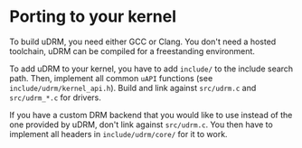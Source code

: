 # Porting to your kernel

To build uDRM, you need either GCC or Clang. You don't need a hosted toolchain,
uDRM can be compiled for a freestanding environment.

To add uDRM to your kernel, you have to add `include/` to the include search path.
Then, implement all common `uAPI` functions (see `include/udrm/kernel_api.h`).
Build and link against `src/udrm.c` and `src/udrm_*.c` for drivers.

If you have a custom DRM backend that you would like to use instead of the one
provided by uDRM, don't link against `src/udrm.c`. You then have to implement
all headers in `include/udrm/core/` for it to work.
